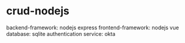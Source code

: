 # crud-nodejs
backend-framework: nodejs express
frontend-framework: nodejs vue
database: sqlite
authentication service: okta
